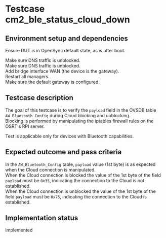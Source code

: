 # Testcase cm2_ble_status_cloud_down

## Environment setup and dependencies

Ensure DUT is in OpenSync default state, as is after boot.

Make sure DNS traffic is unblocked.\
Make sure DNS traffic is unblocked.\
Add bridge interface WAN (the device is the
gateway).\
Restart all managers.\
Make sure the default gateway is configured.

## Testcase description

The goal of this testcase is to verify the `payload` field in the OVSDB table `AW_Bluetooth_Config` during Cloud
blocking and unblocking.\
Blocking is performed by manipulating the iptables firewall rules on the OSRT's RPI server.

Test is applicable only for devices with Bluetooth capabilities.

## Expected outcome and pass criteria

In the `AW_Bluetooth_Config` table, `payload` value (1st byte) is as expected when the Cloud connection is
manipulated.\
When the Cloud connection is blocked the value of the 1st byte of the field `payload` must be `0x35`,
indicating the connection to the Cloud is not established.\
When the Cloud connection is unblocked the value of the 1st
byte of the field `payload` must be `0x75`, indicating the connection to the Cloud is established.

## Implementation status

Implemented
